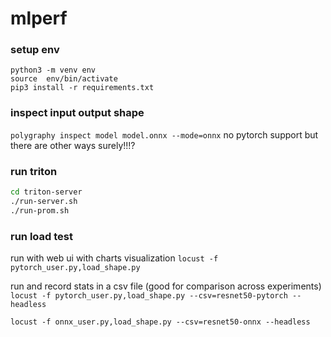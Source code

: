 # mlperf

### setup env
```
python3 -m venv env
source  env/bin/activate
pip3 install -r requirements.txt
```

### inspect input output shape
`polygraphy inspect model model.onnx --mode=onnx`
no pytorch support but there are other ways surely!!!?


### run triton 
```bash
cd triton-server
./run-server.sh
./run-prom.sh
```

### run load test

run with web ui with charts visualization
`locust -f pytorch_user.py,load_shape.py `

run and record stats in a csv file (good for comparison across experiments)
`locust -f pytorch_user.py,load_shape.py --csv=resnet50-pytorch --headless`

`locust -f onnx_user.py,load_shape.py --csv=resnet50-onnx --headless`
